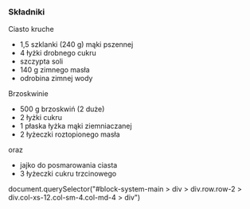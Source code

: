 <div class="group-skladniki field-group-div"><h3><span>Składniki</span></h3>
  <div class="field field-name-field-skladniki field-type-text-long field-label-hidden">
    <div class="wyroznione">
	Ciasto kruche</div>
<ul>
	<li>
		1,5 szklanki (240 g) mąki pszennej</li>
	<li>
		4 łyżki drobnego cukru</li>
	<li>
		szczypta soli</li>
	<li>
		140 g zimnego masła</li>
	<li>
		odrobina zimnej wody</li>
</ul>
<div class="wyroznione">
	Brzoskwinie</div>
<ul>
	<li>
		500 g brzoskwiń (2 duże)</li>
	<li>
		2 łyżki cukru</li>
	<li>
		1 płaska łyżka mąki ziemniaczanej</li>
	<li>
		2 łyżeczki roztopionego masła</li>
</ul>
<div class="wyroznione">
	oraz</div>
<ul>
	<li>
		jajko do posmarowania ciasta</li>
	<li>
		3 łyżeczki cukru trzcinowego</li>
</ul>
  </div>
</div>

document.querySelector("#block-system-main > div > div.row.row-2 > div.col-xs-12.col-sm-4.col-md-4 > div")